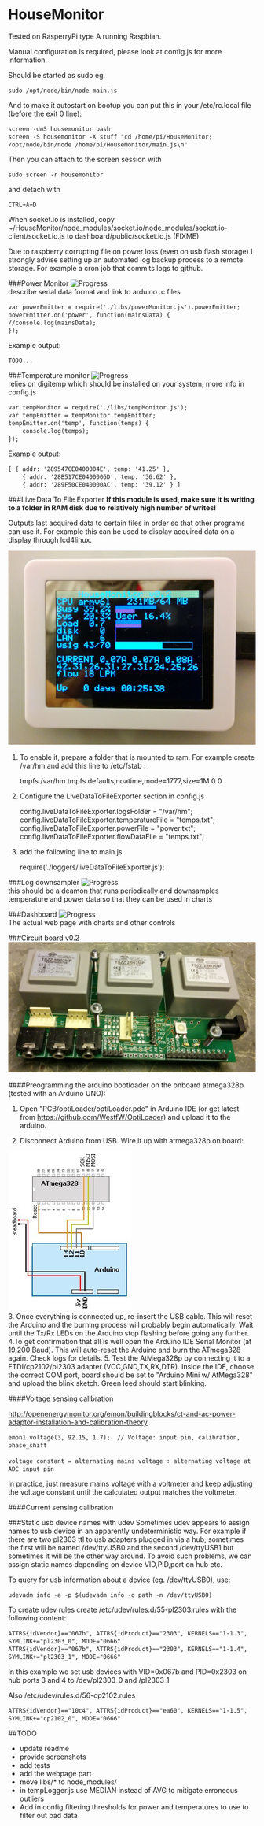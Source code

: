 
HouseMonitor
============

Tested on RasperryPi type A running Raspbian.

Manual configuration is required, please look at config.js for more information.

Should be started as sudo eg.

    sudo /opt/node/bin/node main.js

And to make it autostart on bootup you can put this in your /etc/rc.local file (before the exit 0 line):

    screen -dmS housemonitor bash
    screen -S housemonitor -X stuff "cd /home/pi/HouseMonitor; /opt/node/bin/node /home/pi/HouseMonitor/main.js\n"
    
Then you can attach to the screen session with

    sudo screen -r housemonitor
    
and detach with 

    CTRL+A+D




When socket.io is installed, copy  ~/HouseMonitor/node_modules/socket.io/node_modules/socket.io-client/socket.io.js to dashboard/public/socket.io.js (FIXME)

Due to raspberry corrupting file on power loss (even on usb flash storage) I strongly advise setting up an automated log backup process to a remote storage. For example a cron job that commits logs to github.

###Power Monitor ![Progress](http://progressed.io/bar/90)   
describe serial data format and link to arduino .c files

    var powerEmitter = require('./libs/powerMonitor.js').powerEmitter;
    powerEmitter.on('power', function(mainsData) {
    //console.log(mainsData);
    });
Example output:

    TODO...
    


###Temperature monitor ![Progress](http://progressed.io/bar/90)  
relies on digitemp which should be installed on your system, more info in config.js


    var tempMonitor = require('./libs/tempMonitor.js');
    var tempEmitter = tempMonitor.tempEmitter;
    tempEmitter.on('temp', function(temps) {
        console.log(temps);
    });
    
Example output:

    [ { addr: '289547CE0400004E', temp: '41.25' },
        { addr: '28B517CE0400006D', temp: '36.62' },
        { addr: '289F50CE040000AC', temp: '39.12' } ]


###Live Data To File Exporter
 **If this module is used, make sure it is writing to a folder in RAM disk due to relatively high number of writes!**

Outputs last acquired data to certain files in order so that other programs can use it. For example this can be used to display acquired data on a display through lcd4linux.

![Digital photo frame ax206 lcd4linux](screenshots/IMG_20141102_214045_downsized.png) 

1. To enable it, prepare a folder that is mounted to ram. For example create /var/hm and add this line to /etc/fstab : 

    tmpfs           /var/hm         tmpfs   defaults,noatime,mode=1777,size=1M      0    0

2. Configure the LiveDataToFileExporter section in config.js

    config.liveDataToFileExporter.logsFolder = "/var/hm";
    config.liveDataToFileExporter.temperatureFile = "temps.txt"; 
    config.liveDataToFileExporter.powerFile = "power.txt";
    config.liveDataToFileExporter.flowDataFile = "temps.txt";
    
3. add the following line to main.js

    require('./loggers/liveDataToFileExporter.js');


###Log downsampler ![Progress](http://progressed.io/bar/80)  
this should be a deamon that runs periodically and downsamples temperature and power data so that they can be used in
charts

###Dashboard  ![Progress](http://progressed.io/bar/00)  
The actual web page with charts and other controls


###Circuit board v0.2
![HouseMonitor v2.0 board](screenshots/IMG_20141025_225854_downsized.jpg) 


####Preogramming the arduino bootloader on the onboard atmega328p (tested with an Arduino UNO):

1. Open "PCB/optiLoader/optiLoader.pde" in Arduino IDE (or get latest from https://github.com/WestfW/OptiLoader) and upload it to the arduino.

2. Disconnect Arduino from USB. Wire it up with atmega328p on board:

![optiLoader](PCB/optiLoader/circuit.jpg)  
3. Once everything is connected up, re-insert the USB cable. This will reset the Arduino and the burning process will probably begin automatically. Wait until the Tx/Rx LEDs on the Arduino stop flashing before going any further.
4.To get confirmation that all is well open the Arduino IDE Serial Monitor (at 19,200 Baud). This will auto-reset the Arduino and burn the ATmega328 again. Check logs for details.
5. Test the AtMega328p by connecting it to a FTDI/cp2102/pl2303 adapter (VCC,GND,TX,RX,DTR). Inside the IDE, choose the correct COM port, board should be set to "Arduino Mini w/ AtMega328" and upload the blink sketch. Green leed should start blinking.

####Voltage sensing calibration

http://openenergymonitor.org/emon/buildingblocks/ct-and-ac-power-adaptor-installation-and-calibration-theory

    emon1.voltage(3, 92.15, 1.7);  // Voltage: input pin, calibration, phase_shift

    voltage constant = alternating mains voltage ÷ alternating voltage at ADC input pin

In practice, just measure mains voltage with a voltmeter and keep adjusting the voltage constant until the calculated output matches the voltmeter.

####Current sensing calibration

###Static usb device names with udev
Sometimes udev appears to assign names to usb device in an apparently undeterministic way. For example if there are two pl2303 ttl to usb adapters plugged in via a hub, sometimes the first will be named /dev/ttyUSB0 and the second /dev/ttyUSB1 but sometimes it will be the other way around. To avoid such problems, we can assign static names depending on device VID,PID,port on hub etc.

To query for usb information about a device (eg. /dev/ttyUSB0), use:

    udevadm info -a -p $(udevadm info -q path -n /dev/ttyUSB0)
    
To create udev rules create /etc/udev/rules.d/55-pl2303.rules
with the following content:

    ATTRS{idVendor}=="067b", ATTRS{idProduct}=="2303", KERNELS=="1-1.3", SYMLINK+="pl2303_0", MODE="0666"
    ATTRS{idVendor}=="067b", ATTRS{idProduct}=="2303", KERNELS=="1-1.4", SYMLINK+="pl2303_1", MODE="0666"

In this example we set usb devices with VID=0x067b and PID=0x2303 on hub ports 3 and 4 to /dev/pl2303_0 and /pl2303_1

Also /etc/udev/rules.d/56-cp2102.rules

    ATTRS{idVendor}=="10c4", ATTRS{idProduct}=="ea60", KERNELS=="1-1.5", SYMLINK+="cp2102_0", MODE="0666"

##TODO
* update readme
* provide screenshots
* add tests
* add the webpage part
* move libs/* to node_modules/
* in tempLogger.js use MEDIAN instead of AVG to mitigate erroneous outliers
* Add in config filtering thresholds for power and temperatures to use to filter out bad data